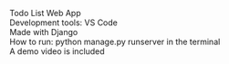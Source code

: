 Todo List Web App  
Development tools: VS Code  
Made with Django  
How to run: python manage.py runserver in the terminal  
A demo video is included  
